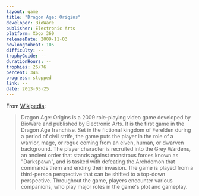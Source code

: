 ```yaml
---
layout: game
title: "Dragon Age: Origins"
developer: BioWare
publisher: Electronic Arts
platform: Xbox 360
releaseDate: 2009-11-03
howlongtobeat: 105
difficulty: --
trophyGuide: --
durationHours: --
trophies: 26/76
percent: 34%
progress: stopped
link: --
date: 2013-05-25
---
```


From [Wikipedia](https://en.wikipedia.org/wiki/Dragon_Age:_Origins):

> Dragon Age: Origins is a 2009 role-playing video game developed by BioWare and published by Electronic Arts. It is the first game in the Dragon Age franchise. Set in the fictional kingdom of Ferelden during a period of civil strife, the game puts the player in the role of a warrior, mage, or rogue coming from an elven, human, or dwarven background. The player character is recruited into the Grey Wardens, an ancient order that stands against monstrous forces known as "Darkspawn", and is tasked with defeating the Archdemon that commands them and ending their invasion. The game is played from a third-person perspective that can be shifted to a top-down perspective. Throughout the game, players encounter various companions, who play major roles in the game's plot and gameplay.
